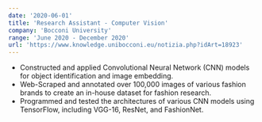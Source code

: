 ```yaml
---
date: '2020-06-01'
title: 'Research Assistant - Computer Vision'
company: 'Bocconi University'
range: 'June 2020 - December 2020'
url: 'https://www.knowledge.unibocconi.eu/notizia.php?idArt=18923'
---
```


- Constructed and applied Convolutional Neural Network (CNN) models for object identification and image embedding.
- Web-Scraped and annotated over 100,000 images of various fashion brands to create an in-house dataset for fashion research.
- Programmed and tested the architectures of various CNN models using TensorFlow, including VGG-16, ResNet, and FashionNet.
